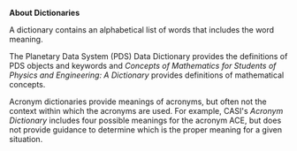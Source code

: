 
**About Dictionaries**

A dictionary contains an alphabetical list of words that includes the word meaning.

The Planetary Data System (PDS) Data Dictionary provides the definitions of PDS objects and keywords and *Concepts of Mathematics for Students of Physics and Engineering: A Dictionary* provides definitions of mathematical concepts.

Acronym dictionaries provide meanings of acronyms, but often not the context within which the acronyms are used. For example, CASI's *Acronym Dictionary* includes four possible meanings for the acronym ACE, but does not provide guidance to determine which is the proper meaning for a given situation.
